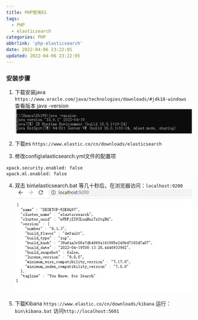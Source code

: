 ```yaml
---
title: PHP使用ES
tags:
  - PHP
  - elasticsearch
categories: PHP
abbrlink: 'php-elasticsearch'
date: 2022-04-06 23:22:05
updated: 2022-04-06 23:22:05
---
```


### 安装步骤

1. 下载安装java
`https://www.oracle.com/java/technologies/downloads/#jdk18-windows`
查看版本 java -version
![](/images/php_es_1.png)
    
2. 下载es
`https://www.elastic.co/cn/downloads/elasticsearch`
    
3. 修改config\elasticsearch.yml文件的配置项
```
xpack.security.enabled: false
xpack.ml.enabled: false
```

4. 双击 bin\elasticsearch.bat
等几十秒后，在浏览器访问：`localhost:9200`
![](/images/php_es_2.png)

5. 下载Kibana
`https://www.elastic.co/cn/downloads/kibana`
运行：`bin\kibana.bat`
访问`http://localhost:5601`